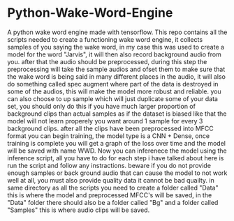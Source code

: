 # Python-Wake-Word-Engine
A python wake word engine made with tensorflow. This repo contains all the scripts needed to create a functioning wake word engine, it collects samples of you saying the wake word, in my case this was used to create a model for the word "Jarvis", it will then also record background audio from you. after that the audio should be preprocessed, during this step the preprocessing will take the sample audios and ofset them to make sure that the wake word is being said in many different places in the audio, it will also do something called spec augment where part of the data is destroyed in some of the audios, this will make the model more robust and reliable. you can also choose to up  sample which will just duplicate some of your data set, you should only do this if you have much larger proportion of background clips than actual samples as if the dataset is biased like that the model will not learn properely you want around 1 sample for every 3 background clips. after all the clips have been preprocessed into MFCC format you can begin training, the model type is a CNN + Dense, once training is complete you will get a graph of the loss over time and the model will be saved with name WWD. Now you can inferenece the model using the inference script, all you have to do for each step i have talked about here is run the script and follow any instractions. beware if you do not provide enough samples or back ground audio that can cause the model to not work well at all, you must also provide quality data it cannot be bad quailty. in same directory as all the scripts you need to create a folder called "Data" this is where the model and preprocessed MFCC's will be saved, in the "Data" folder there should also be a folder called "Bg" and a folder called "Samples" this is where audio clips will be saved.
